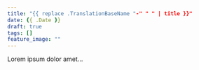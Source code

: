 ```yaml
---
title: "{{ replace .TranslationBaseName "-" " " | title }}"
date: {{ .Date }}
draft: true
tags: []
feature_image: ""
---
```


Lorem ipsum dolor amet...
